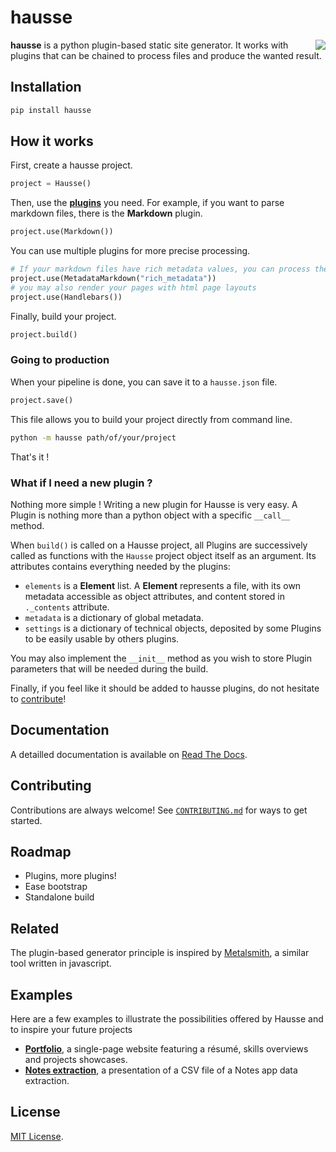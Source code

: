 # hausse

<img align="right" src="https://static.delfosia.net/hausse.png"/>

**hausse** is a python plugin-based static site generator. It works with plugins that can be chained to process files and produce the wanted result.

## Installation

```bash
pip install hausse
```

## How it works

First, create a hausse project.

```python
project = Hausse()
```

Then, use the **[plugins](/hausse/plugins)** you need. For example, if you want to parse markdown files, there is the **Markdown** plugin.

```python
project.use(Markdown())
```

You can use multiple plugins for more precise processing.

```python
# If your markdown files have rich metadata values, you can process them too
project.use(MetadataMarkdown("rich_metadata"))
# you may also render your pages with html page layouts
project.use(Handlebars())
```

Finally, build your project.

```python
project.build()
```

### Going to production

When your pipeline is done, you can save it to a `hausse.json` file.

```python
project.save()
```

This file allows you to build your project directly from command line.

```bash
python -m hausse path/of/your/project
```

That's it !

### What if I need a new plugin ?

Nothing more simple ! Writing a new plugin for Hausse is very easy. A Plugin is nothing more than a python object with a specific `__call__` method.

When `build()` is called on a Hausse project, all Plugins are successively called as functions with the `Hausse` project object itself as an argument. Its attributes contains everything needed by the plugins:

- `elements` is a **Element** list. A **Element** represents a file, with its own metadata accessible as object attributes, and content stored in `._contents` attribute.
- `metadata` is a dictionary of global metadata.
- `settings` is a dictionary of technical objects, deposited by some Plugins to be easily usable by others plugins.

You may also implement the `__init__` method as you wish to store Plugin parameters that will be needed during the build.

Finally, if you feel like it should be added to hausse plugins, do not hesitate to [contribute](CONTRIBUTING.md)!
## Documentation

A detailled documentation is available on [Read The Docs](https://hausse.readthedocs.io).

## Contributing

Contributions are always welcome! See [`CONTRIBUTING.md`](CONTRIBUTING.md) for ways to get started.

## Roadmap

- Plugins, more plugins!
- Ease bootstrap
- Standalone build

## Related

The plugin-based generator principle is inspired by [Metalsmith](https://metalsmith.io/), a similar tool written in javascript.

## Examples

Here are a few examples to illustrate the possibilities offered by Hausse and to inspire your future projects

- **[Portfolio](blueprints/portfolio)**, a single-page website featuring a résumé, skills overviews and projects showcases.
- **[Notes extraction](blueprints/notes-extraction)**, a presentation of a CSV file of a Notes app data extraction.

## License

[MIT License](https://choosealicense.com/licenses/mit/).
